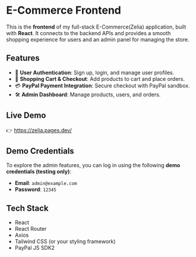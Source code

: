 # E-Commerce Frontend

This is the **frontend** of my full-stack E-Commerce(Zelia) application, built with **React**.
It connects to the backend APIs and provides a smooth shopping experience for users and an admin panel for managing the store.

## Features

* 🔑 **User Authentication**: Sign up, login, and manage user profiles.
* 🛒 **Shopping Cart & Checkout**: Add products to cart and place orders.
* 💳 **PayPal Payment Integration**: Secure checkout with PayPal sandbox.
* 🛠️ **Admin Dashboard**: Manage products, users, and orders.

## Live Demo

👉 https://zelia.pages.dev/

## Demo Credentials

To explore the admin features, you can log in using the following **demo credentials (testing only)**:

* **Email**: `admin@example.com`
* **Password**: `12345`

## Tech Stack

* React
* React Router
* Axios
* Tailwind CSS (or your styling framework)
* PayPal JS SDK2


